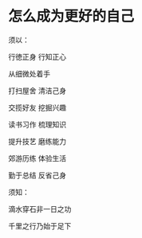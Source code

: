 # 怎么成为更好的自己


须以：

行徳正身 行知正心

从细微处着手

打扫屋舍 清洁己身

交揽好友 挖掘兴趣

读书习作 梳理知识

提升技艺 磨练能力

郊游历练 体验生活

勤于总结 反省己身

须知：

滴水穿石非一日之功

千里之行乃始于足下